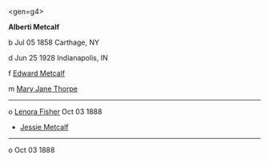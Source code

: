 <gen=g4>

<b>Alberti Metcalf</b>

b Jul 05 1858 Carthage, NY

d Jun 25 1928 Indianapolis, IN

f [Edward Metcalf](../g5/edward_metcalf.md)

m [Mary Jane Thorpe](../g5/mary_jane_thorpe.md)

<hr>

o [Lenora Fisher](lenora_fisher.md) Oct 03 1888

- [Jessie Metcalf](../g3/jessie_metcalf.md)

<hr>

o Oct 03 1888


